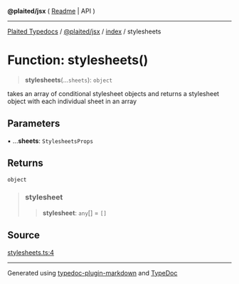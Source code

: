 **@plaited/jsx** ( [Readme](../../README.md) \| API )

***

[Plaited Typedocs](../../../../modules.md) / [@plaited/jsx](../../modules.md) / [index](../README.md) / stylesheets

# Function: stylesheets()

> **stylesheets**(...`sheets`): `object`

takes an array of conditional stylesheet objects and returns a stylesheet
object with each individual sheet in an array

## Parameters

▪ ...**sheets**: `StylesheetsProps`

## Returns

`object`

> ### stylesheet
>
> > **stylesheet**: `any`[] = `[]`
>

## Source

[stylesheets.ts:4](https://github.com/plaited/plaited/blob/95d1a1b/libs/jsx/src/stylesheets.ts#L4)

***

Generated using [typedoc-plugin-markdown](https://www.npmjs.com/package/typedoc-plugin-markdown) and [TypeDoc](https://typedoc.org/)
